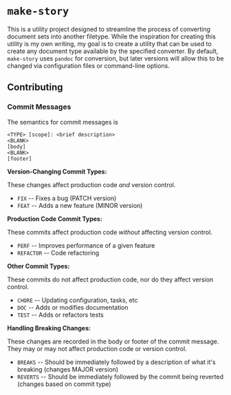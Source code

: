 # `make-story`

This is a utility project designed to streamline the process of converting document sets into another filetype. While the inspiration for creating this utility is my own writing, my goal is to create a utility that can be used to create any document type available by the specified converter. By default, `make-story` uses `pandoc` for conversion, but later versions will allow this to be changed via configuration files or command-line options.

## Contributing

### Commit Messages

The semantics for commit messages is

```
<TYPE> [scope]: <brief description>
<BLANK>
[body]
<BLANK>
[footer]
```

**Version-Changing Commit Types:**

These changes affect production code _and_ version control.

- `FIX` -- Fixes a bug (PATCH version)
- `FEAT` -- Adds a new feature (MINOR version)

**Production Code Commit Types:**

These commits affect production code _without_ affecting version control.

- `PERF` -- Improves performance of a given feature
- `REFACTOR` -- Code refactoring

**Other Commit Types:**

These commits do not affect production code, nor do they affect version control.

- `CHORE` -- Updating configuration, tasks, etc
- `DOC` -- Adds or modifies documentation
- `TEST` -- Adds or refactors tests

**Handling Breaking Changes:**

These changes are recorded in the body or footer of the commit message. They may or may not affect production code or version control.

- `BREAKS` -- Should be immediately followed by a description of what it's breaking (changes MAJOR version)
- `REVERTS` -- Should be immediately followed by the commit being reverted (changes based on commit type)
